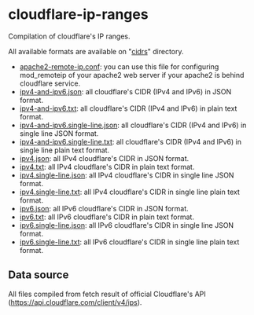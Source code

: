 # cloudflare-ip-ranges

Compilation of cloudflare's IP ranges.

All available formats are available on "[cidrs](cidrs/)" directory.

- [apache2-remote-ip.conf](cidrs/apache2-remote-ip.conf):
  you can use this file for configuring mod_remoteip of your apache2 web server
  if your apache2 is behind cloudflare service.
- [ipv4-and-ipv6.json](cidrs/ipv4-and-ipv6.json):
  all cloudflare's CIDR (IPv4 and IPv6) in JSON format.
- [ipv4-and-ipv6.txt](cidrs/ipv4-and-ipv6.txt):
  all cloudflare's CIDR (IPv4 and IPv6) in plain text format.
- [ipv4-and-ipv6.single-line.json](cidrs/ipv4-and-ipv6.single-line.json):
  all cloudflare's CIDR (IPv4 and IPv6) in single line JSON format.
- [ipv4-and-ipv6.single-line.txt](cidrs/ipv4-and-ipv6.single-line.txt):
  all cloudflare's CIDR (IPv4 and IPv6) in single line plain text format.
- [ipv4.json](cidrs/ipv4.json):
  all IPv4 cloudflare's CIDR in JSON format.
- [ipv4.txt](cidrs/ipv4.txt):
  all IPv4 cloudflare's CIDR in plain text format.
- [ipv4.single-line.json](cidrs/ipv4.single-line.json):
  all IPv4 cloudflare's CIDR in single line JSON format.
- [ipv4.single-line.txt](cidrs/ipv4.single-line.txt):
  all IPv4 cloudflare's CIDR in single line plain text format.
- [ipv6.json](cidrs/ipv6.json):
  all IPv6 cloudflare's CIDR in JSON format.
- [ipv6.txt](cidrs/ipv6.txt):
  all IPv6 cloudflare's CIDR in plain text format.
- [ipv6.single-line.json](cidrs/ipv6.single-line.json):
  all IPv6 cloudflare's CIDR in single line JSON format.
- [ipv6.single-line.txt](cidrs/ipv6.single-line.txt):
  all IPv6 cloudflare's CIDR in single line plain text format.

## Data source
All files compiled from fetch result of official Cloudflare's API
(https://api.cloudflare.com/client/v4/ips).
